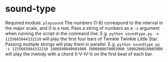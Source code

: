 # sound-type
Required module: `playsound`
The numbers (1-8) correspond to the interval in the major scale, and 0 is a rest. Pass a string of numbers as a `-s` argument when running the script in the command line. E.g. `python soundtype.py -s 1155665044332210` will play the first four bars of Twinkle Twinkle Little Star. Passing multiple strings will play them in parallel. E.g. `python soundtype.py -s 1155665044332210 1000500040001000 3000800070003000 5000200010005000` will play the melody with a chord (I-V-IV-I) on the first beat of each bar.
